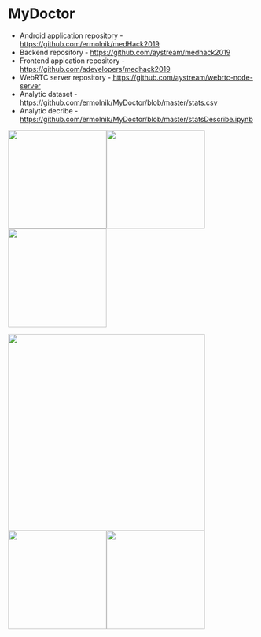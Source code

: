 # MyDoctor

- Android application repository - https://github.com/ermolnik/medHack2019
- Backend repository - https://github.com/aystream/medhack2019
- Frontend appication repository - https://github.com/adevelopers/medhack2019
- WebRTC server repository - https://github.com/aystream/webrtc-node-server
- Analytic dataset - https://github.com/ermolnik/MyDoctor/blob/master/stats.csv
- Analytic decribe - https://github.com/ermolnik/MyDoctor/blob/master/statsDescribe.ipynb


<img src="https://github.com/ermolnik/MyDoctor/blob/master/appointment_screen.png" height="200" /><img src="https://github.com/ermolnik/MyDoctor/blob/master/video_screen.png" height="200" /><img src="https://github.com/ermolnik/MyDoctor/blob/master/feedback_screen.png" height="200" />


<img src="https://github.com/ermolnik/MyDoctor/blob/master/stats_source_screen.jpg" height="400" /><img src="https://github.com/ermolnik/MyDoctor/blob/master/bad_region_screen.jpg" height="200" /><img src="https://github.com/ermolnik/MyDoctor/blob/master/good_region_screen.jpg" height="200" />
